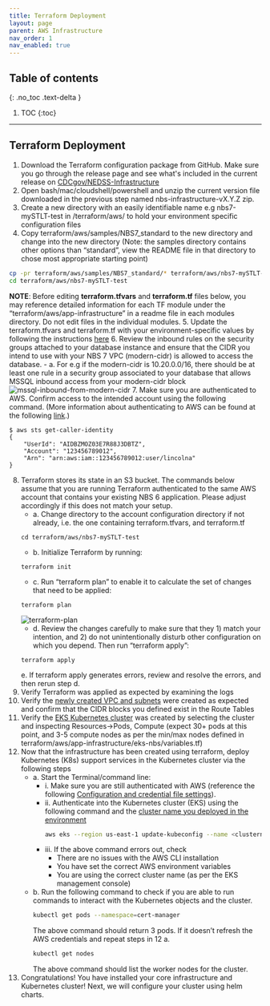 ```yaml
---
title: Terraform Deployment
layout: page
parent: AWS Infrastructure
nav_order: 1
nav_enabled: true
---
```


## Table of contents
{: .no_toc .text-delta }

1. TOC
{:toc}

---
## Terraform Deployment 
1. Download the Terraform configuration package from GitHub. Make sure you go through the release page and see what's included in
the current release on [CDCgov/NEDSS-Infrastructure](https://github.com/CDCgov/NEDSS-Infrastructure/releases)
2. Open bash/mac/cloudshell/powershell and unzip the current version file downloaded in the previous step named nbs-infrastructure-vX.Y.Z zip.
3. Create a new directory with an easily identifiable name e.g nbs7-mySTLT-test in /terraform/aws/ to hold your environment specific
configuration files
4. Copy terraform/aws/samples/NBS7_standard to the new directory and change into the new directory (Note: the samples directory
contains other options than “standard”, view the README file in that directory to chose most appropriate starting point)
```bash
cp -pr terraform/aws/samples/NBS7_standard/* terraform/aws/nbs7-mySTLT-test
cd terraform/aws/nbs7-mySTLT-test
```
**NOTE**: Before editing **terraform.tfvars** and **terraform.tf** files below, you may reference detailed information for each TF module under the
“terraform/aws/app-infrastructure” in a readme file in each modules directory. Do not edit files in the individual modules.
5. Update the terraform.tfvars and terraform.tf with your environment-specific values by following the instructions [here](https://github.com/CDCgov/NEDSS-Infrastructure/blob/main/terraform/aws/samples/NBS7_standard/README.md)
6. Review the inbound rules on the security groups attached to your database instance and ensure that the CIDR you intend to use with your NBS 7 VPC (modern-cidr) is allowed to access the database.
    - a. For e.g if the modern-cidr is 10.20.0.0/16, there should be at least one rule in a security group associated to your database that allows MSSQL inbound access from your modern-cidr block
    ![mssql-inbound-from-modern-cidr](/NEDSS-SystemAdminGuide/docs/3_base_application/images/myssql-inbound-from-modern-cidr.png)
7. Make sure you are authenticated to AWS. Confirm access to the intended account using the following command. (More information about authenticating to AWS can be found at the following [link](https://docs.aws.amazon.com/cli/latest/userguide/cli-configure-files.html).)
```
$ aws sts get-caller-identity
{
    "UserId": "AIDBZMOZ03E7R88J3DBTZ",
    "Account": "123456789012",
    "Arn": "arn:aws:iam::123456789012:user/lincolna"
}
```
8. Terraform stores its state in an S3 bucket. The commands below assume that you are running Terraform authenticated to the same AWS account that contains your existing NBS 6 application. Please adjust accordingly if this does not match your setup.
   - a. Change directory to the account configuration directory if not already, i.e. the one containing terraform.tfvars, and terraform.tf
    ```
    cd terraform/aws/nbs7-mySTLT-test
    ```
   - b. Initialize Terraform by running:
    ```
    terraform init
    ```
   - c. Run “terraform plan” to enable it to calculate the set of changes that need to be applied:
    ```
    terraform plan
    ```
    ![terraform-plan](/NEDSS-SystemAdminGuide/docs/3_base_application/images/terraform-plan-latest.png)
   - d. Review the changes carefully to make sure that they 1) match your intention, and 2) do not unintentionally disturb other configuration on which you depend. Then run “terraform apply”:
    ```
    terraform apply
    ```
    e. If terraform apply generates errors, review and resolve the errors, and then rerun step d.
9. Verify Terraform was applied as expected by examining the logs
10. Verify the [newly created VPC and subnets](https://us-east-1.console.aws.amazon.com/vpc/home?region=us-east-1#Home:) were created as expected and confirm that the CIDR blocks you defined exist in the Route Tables
11. Verify the [EKS Kubernetes cluster](https://us-east-1.console.aws.amazon.com/eks/home?region=us-east-1#/clusters) was created by selecting the cluster and inspecting Resources->Pods, Compute (expect 30+ pods at this point, and 3-5 compute nodes as per the min/max nodes defined in terraform/aws/app-infrastructure/eks-nbs/variables.tf)
12. Now that the infrastructure has been created using terraform, deploy Kubernetes (K8s) support services in the Kubernetes cluster via the following steps
    - a. Start the Terminal/command line:
        - i. Make sure you are still authenticated with AWS (reference the following [Configuration and credential file settings](https://docs.aws.amazon.com/cli/latest/userguide/cli-configure-files.html)).
        - ii. Authenticate into the Kubernetes cluster (EKS) using the following command and the [cluster name you deployed in the environment](https://docs.aws.amazon.com/eks/latest/userguide/create-kubeconfig.html)
           ```bash
           aws eks --region us-east-1 update-kubeconfig --name <clustername> # e.g. cdc-nbs-sandbox
           ```
        - iii. If the above command errors out, check
           - There are no issues with the AWS CLI installation
           - You have set the correct AWS environment variables
           - You are using the correct cluster name (as per the EKS management console)
    - b. Run the following command to check if you are able to run commands to interact with the Kubernetes objects and the cluster.
      ```bash
      kubectl get pods --namespace=cert-manager
      ```
      The above command should return 3 pods.  If it doesn’t refresh the AWS credentials and repeat steps in 12 a.
      ```bash
      kubectl get nodes
      ```
      The above command should list the worker nodes for the cluster.
13. Congratulations! You have installed your core infrastructure and Kubernetes cluster! Next, we will configure your cluster using helm charts.
